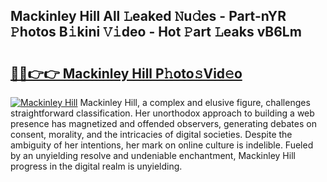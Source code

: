 ## Mackinley Hill All 𝙻eaked 𝙽u𝚍es - Part-nYR 𝙿hotos B𝚒kini 𝚅𝚒deo - Hot 𝙿art 𝙻eaks vB6Lm

# <h2><a href="http://ld6413.urlbe.top/?page=Mackinley+Hill">🔗🔗👉👉 Mackinley Hill P𝚑oto𝚜Vid𝚎o</a></h2>

[![Mackinley Hill](https://i.imgur.com/eBuTRDB.gif)](http://ld6413.urlbe.top/?page=Mackinley+Hill)
Mackinley Hill, a complex and elusive figure, challenges straightforward classification. Her unorthodox approach to building a web presence has magnetized and offended observers, generating debates on consent, morality, and the intricacies of digital societies. Despite the ambiguity of her intentions, her mark on online culture is indelible. Fueled by an unyielding resolve and undeniable enchantment, Mackinley Hill progress in the digital realm is unyielding.
